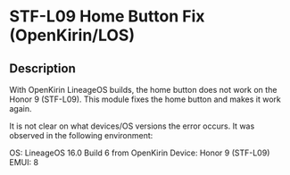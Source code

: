 # STF-L09 Home Button Fix (OpenKirin/LOS)

## Description
With OpenKirin LineageOS builds, the home button does not work on the Honor 9 (STF-L09). This module fixes the home button and makes it work again.

It is not clear on what devices/OS versions the error occurs. It was observed in the following environment:

OS: LineageOS 16.0 Build 6 from OpenKirin
Device: Honor 9 (STF-L09)
EMUI: 8

